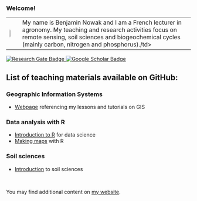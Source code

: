 ### Welcome!

<table>
  <tr>
    <td><img src="https://github.com/BjnNowak/gis/raw/main/fig/gis/NDVI.gif" width="25%"/></td>
     <td>My name is Benjamin Nowak and I am a French lecturer in agronomy. My teaching and research activities focus on remote sensing, soil sciences and biogeochemical cycles (mainly carbon, nitrogen and phosphorus)./td>
  </tr>
 </table>

<div id="badges">
  <a href="https://www.researchgate.net/profile/Benjamin-Nowak-2">
    <img src="https://img.shields.io/badge/ResearchGate-00ccbb?logo=ResearchGate&logoColor=white" alt="Research Gate Badge"/>
  </a>
   <a href="https://scholar.google.com/citations?user=YfbhYDIAAAAJ&hl=en">
    <img src="https://img.shields.io/badge/GoogleScholar-ea4335?logo=GoogleScholar&logoColor=white" alt="Google Scholar Badge"/>
  </a>
</div>

## List of teaching materials available on GitHub:

### Geographic Information Systems
- [Webpage](https://bjnnowak.github.io/gis/) referencing my lessons and tutorials on GIS

### Data analysis with R
- [Introduction to R](https://bjnnowak.github.io/Lessons/introduction_R#1) for data science
- [Making maps](https://bjnnowak.github.io/Lessons/2nd_session_R#1) with R

### Soil sciences
- [Introduction](https://bjnnowak.github.io/Lessons/pedogenesis) to soil sciences

<br>

You may find additional content on [my website](https://bjnnowak.netlify.app/).
